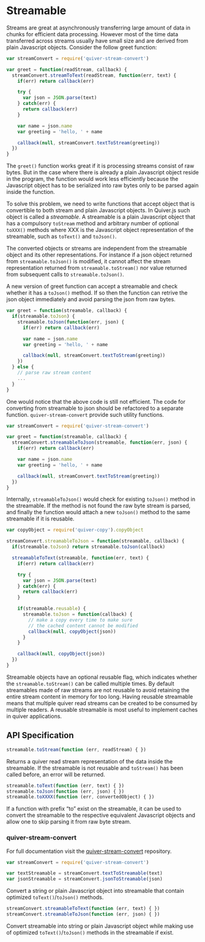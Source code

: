 
Streamable
==========

Streams are great at asynchronously transferring large amount of data in chunks for efficient data processing. However most of the time data transferred across streams usually have small size and are derived from plain Javascript objects. Consider the follow greet function:

```javascript
var streamConvert = require('quiver-stream-convert')

var greet = function(readStream, callback) {
  streamConvert.streamToText(readStream, function(err, text) {
    if(err) return callback(err)

    try {
      var json = JSON.parse(text)
    } catch(err) {
      return callback(err)
    }

    var name = json.name
    var greeting = 'hello, ' + name

    callback(null, streamConvert.textToStream(greeting))
  })
}
```

The `greet()` function works great if it is processing streams consist of raw bytes. But in the case where there is already a plain Javascript object reside in the program, the function would work less efficiently because the Javascript object has to be serialized into raw bytes only to be parsed again inside the function.

To solve this problem, we need to write functions that accept object that is convertible to both stream and plain Javascript objects. In Quiver.js such object is called a _streamable_. A streamable is a plain Javascript object that has a compulsory `toStream` method and arbitrary number of optional `toXXX()` methods where XXX is the Javascript object representation of the streamable, such as `toText()` and `toJson()`.

The converted objects or streams are independent from the streamable object and its other representations. For instance if a json object returned from `streamable.toJson()` is modified, it cannot affect the stream representation returned from `streamable.toStream()` nor value returned from subsequent calls to `streamable.toJson()`.

A new version of greet function can accept a streamable and check whether it has a `toJson()` method. If so then the function can retrive the json object immediately and avoid parsing the json from raw bytes.

```javascript
var greet = function(streamable, callback) {
  if(streamable.toJson) {
    streamable.toJson(function(err, json) {
      if(err) return callback(err)

      var name = json.name
      var greeting = 'hello, ' + name

      callback(null, streamConvert.textToStream(greeting))
    })
  } else {
    // parse raw stream content
    ...
  }
}
```

One would notice that the above code is still not efficient. The code for converting from streamable to json should be refactored to a separate function. `quiver-stream-convert` provide such utility functions.

```javascript
var streamConvert = require('quiver-stream-convert')

var greet = function(streamable, callback) {
  streamConvert.streamableToJson(streamable, function(err, json) {
    if(err) return callback(err)

    var name = json.name
    var greeting = 'hello, ' + name

    callback(null, streamConvert.textToStream(greeting))
  })
}
```

Internally, `streamableToJson()` would check for existing `toJson()` method in the streamable. If the method is not found the raw byte stream is parsed, and finally the function would attach a new `toJson()` method to the same streamable if it is reusable.


```javascript
var copyObject = require('quiver-copy').copyObject

streamConvert.streamableToJson = function(streamable, callback) {
  if(streamable.toJson) return streamable.toJson(callback)

  streamableToText(streamable, function(err, text) {
    if(err) return callback(err)

    try {
      var json = JSON.parse(text)
    } catch(err) {
      return callback(err)
    }

    if(streamable.reusable) {
      streamable.toJson = function(callback) {
        // make a copy every time to make sure
        // the cached content cannot be modified
        callback(null, copyObject(json))
      }
    }

    callback(null, copyObject(json))
  })
}
```

Streamable objects have an optional reusable flag, which indicates whether the `streamable.toStream()` can be called multiple times. By default streamables made of raw streams are not reusable to avoid retaining the entire stream content in memory for too long. Having reusable streamable means that multiple quiver read streams can be created to be consumed by multiple readers. A reusable streamable is most useful to implement caches in quiver applications.

## API Specification

```javascript
streamable.toStream(function (err, readStream) { })
```

Returns a quiver read stream representation of the data inside the streamable. If the streamable is not reusable and `toStream()` has been called before, an error will be returned.

```javascript
streamable.toText(function (err, text) { })
streamable.toJson(function (err, json) { })
streamable.toXXXX(function (err, convertedObject) { })
```

If a function with prefix “to” exist on the streamable, it can be used to convert the streamable to the respective equivalent Javascript objects and allow one to skip parsing it from raw byte stream.


### quiver-stream-convert

For full documentation visit the [quiver-stream-convert](https://github.com/quiverjs/stream-convert) repository.

```javascript
var streamConvert = require('quiver-stream-convert')

var textStreamable = streamConvert.textToStreamable(text)
var jsonStreamable = streamConvert.jsonToStreamable(json)
```

Convert a string or plain Javascript object into streamable that contain optimized `toText()`/`toJson()` methods.


```javascript
streamConvert.streamableToText(function (err, text) { })
streamConvert.streamableToJson(function (err, json) { })
```

Convert streamable into string or plain Javascript object while making use of optimized `toText()`/`toJson()` methods in the streamable if exist.


